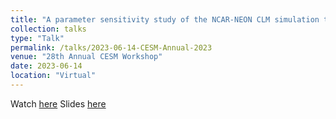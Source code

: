 ```yaml
---
title: "A parameter sensitivity study of the NCAR-NEON CLM simulation tool in the Southeastern United States"
collection: talks
type: "Talk"
permalink: /talks/2023-06-14-CESM-Annual-2023
venue: "28th Annual CESM Workshop"
date: 2023-06-14
location: "Virtual"
---
```

Watch [here](https://youtube.com/clip/Ugkx6oeM21VbOX9e3GRjlkqRwNphqXRMvRhP)
Slides [here](https://files.cesm.ucar.edu/events/workshops/2023/3/2023-cesm-bgcwg-thomas-kavoo.pdf)
